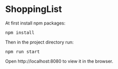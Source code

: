 # ShoppingList

At first install npm packages:

<pre>npm install</pre>

Then in the project directory run:

<pre>npm run start</pre>

Open http://localhost:8080 to view it in the browser.
